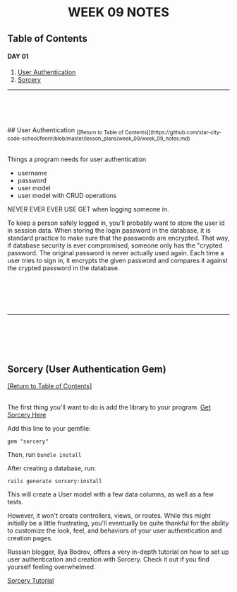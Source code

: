 <center><h1>WEEK 09 NOTES</h1></center>

## Table of Contents

#### DAY 01 
1. [User Authentication](#user_authentication)
2. [Sorcery](#sorcery)

------
<br>
<br>
<br>
<br>
## <a name="user_authentication" /> User Authentication
<sub>[[Return to Table of Contents]](https://github.com/star-city-code-school/fenrir/blob/master/lesson_plans/week_09/week_09_notes.md)</sub>
<br>
<br>

  Things a program needs for user authentication
  - username
  - password 
  - user model 
  - user model with CRUD operations

NEVER EVER EVER USE GET when logging someone in.

To keep a person safely logged in, you'll probably want to store the user id in session data.
When storing the login password in the database, it is standard practice to make sure that the passwords are encrypted. That way, if database security is ever compromised, 
someone only has the "crypted password. The original password is never actually used again. Each time a user tries to sign in, it encrypts the given password and compares it against the crypted password in the database. 

<br>
<br>
<br>
<br>

------

<br>
<br>
<br>
<br>

## <a name="sorcery" />Sorcery (User Authentication Gem)
<sub>[[Return to Table of Contents]](https://github.com/star-city-code-school/fenrir/blob/master/lesson_plans/week_09/week_09_notes.md)</sub>
<br>
<br>

The first thing you'll want to do is add the library to your program. [Get Sorcery Here](https://github.com/NoamB/sorcery)

Add this line to your gemfile: 
```
gem "sorcery"
```

Then, run `bundle install` 

After creating a database, run:

```
rails generate sorcery:install
```

This will create a User model with a few data columns, as well as a few tests. 

However, it won't create controllers, views, or routes. While this might initially be a little frustrating, 
you'll eventually be quite thankful for the ability to customize the look, feel, and behaviors of your user authentication and creation pages. 

Russian blogger, Ilya Bodrov, offers a very in-depth tutorial on how to set up user authentication and creation with Sorcery. Check it out if you find yourself feeling overwhelmed. 

[Sorcery Tutorial](http://www.sitepoint.com/magical-authentication-sorcery/)
